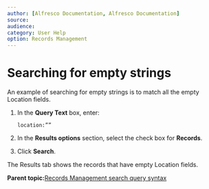 ```yaml
---
author: [Alfresco Documentation, Alfresco Documentation]
source: 
audience: 
category: User Help
option: Records Management
---
```


# Searching for empty strings

An example of searching for empty strings is to match all the empty Location fields.

1.  In the **Query Text** box, enter:

    `location:””`

2.  In the **Results options** section, select the check box for **Records**.

3.  Click **Search**.


The Results tab shows the records that have empty Location fields.

**Parent topic:**[Records Management search query syntax](../concepts/rm-search-syntax.md)

